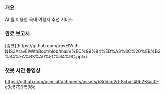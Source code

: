 <H3>개요</H3>
AI 를 이용한 국내 여행지 추천 서비스   

<H3>완료 보고서</H3>
[링크](https://github.com/travElWith-N1S3/travElWithBoot/blob/main/%EC%99%84%EB%A3%8C%20%EB%B3%B4%EA%B3%A0%EC%84%9C.pptx)

<h3>챗봇 시연 동영상</h3>

https://github.com/user-attachments/assets/b3ddcd2d-8cba-49b2-8ac0-c3c6790f596c


